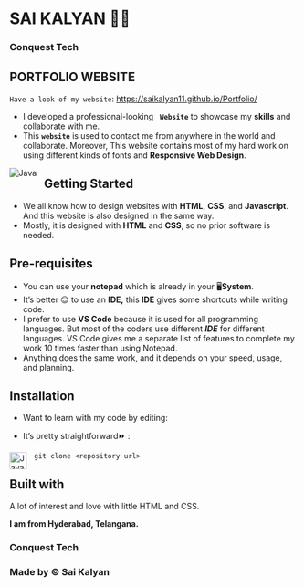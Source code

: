 # SAI KALYAN 🏋🏼

### **Conquest Tech**

## PORTFOLIO WEBSITE
`Have a look of my website`:  https://saikalyan11.github.io/Portfolio/

- I developed a professional-looking **` Website`** to showcase my **skills** and collaborate with me.
- This **`website`** is used to contact me from anywhere in the world and collaborate. Moreover, This website contains most of my hard work on using different kinds of fonts and **Responsive Web Design**.

<img align="left" alt="Java"  style="padding-right:10px;" src="https://github.com/Saikalyan11/Portfolio/blob/master/Cover%20page.png" />

## **Getting Started**

- We all know how to design websites with **HTML**, **CSS**, and **Javascript**. And this website is also designed in the same way.
- Mostly, it is designed with **HTML** and **CSS**, so no prior software is needed.

## **Pre-requisites**

- You can use your **notepad** which is already in your 🖥️**System**.
- It’s better 😌 to use an **IDE,** this **IDE** gives some shortcuts while writing code.
- I prefer to use **VS Code** because it is used for all programming languages. But most of the coders use different **_IDE_** for different languages. VS Code gives me a separate list of features to complete my work 10 times faster than using Notepad.
- Anything does the same work, and it depends on your speed, usage, and planning.


## **Installation**

- Want to learn with my code by editing:

- It’s pretty straightforward⏩ :

<img align="left" alt="Java" width="30px" style="padding-right:10px;" src="https://cdn.jsdelivr.net/gh/devicons/devicon/icons/git/git-original.svg" />
 
```git clone <repository url> ```

## **Built with**

A lot of interest and love with little HTML and CSS.

**I am from Hyderabad, Telangana.**

### **Conquest Tech**

### **Made by ©️ Sai Kalyan**
